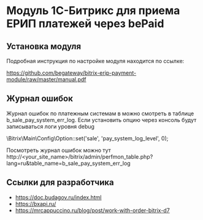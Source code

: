 # Модуль 1C-Битрикс для приема ЕРИП платежей через bePaid

## Установка модуля

Подробная инструкция по настройке модуля находится по ссылке:

https://github.com/begateway/bitrix-erip-payment-module/raw/master/manual.pdf

## Журнал ошибок

Журнал ошибок по платежным системам в можно смотреть в таблице b_sale_pay_system_err_log. Если установить опцию через консоль будут записываться логи уровня debug

\Bitrix\Main\Config\Option::set('sale', 'pay_system_log_level', 0);

Посмотреть журнал ошибок можно тут http://<your_site_name>/bitrix/admin/perfmon_table.php?lang=ru&table_name=b_sale_pay_system_err_log

## Ссылки для разработчика

  * https://doc.budagov.ru/index.html
  * https://bxapi.ru/
  * https://mrcappuccino.ru/blog/post/work-with-order-bitrix-d7
